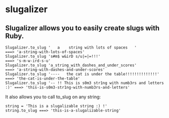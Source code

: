 # slugalizer

## Slugalizer allows you to easily create slugs with Ruby.

```
Slugalizer.to_slug '   a    string with lots of spaces   '                 ===> 'a-string-with-lots-of-spaces'
Slugalizer.to_slug 's#m$ w&irD s/u|=|=!!!'                                 ===> 's-m-w-ird-s-u'
Slugalizer.to_slug 'a_string_with_dashes_and_under_scores'                 ===> 'a-string-with-dashes-and-under-scores'
Slugalizer.to_slug '----   the cat is under the table!!!!!!!!!!!!!!'       ===> 'the-cat-is-under-the-table'
Slugalizer.to_slug '-- !! This is s0m3 str1ng with numb3rs and letters :)' ===> 'this-is-s0m3-str1ng-with-numb3rs-and-letters'
```

It also allows you to call to_slug on any string:

```
string = 'This is a slugalizable string :) !'
string.to_slug ===> 'this-is-a-slugalizable-string'

```
